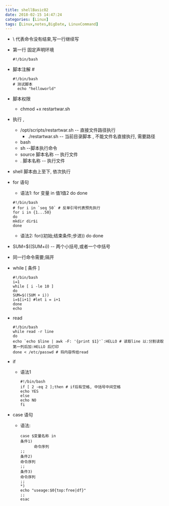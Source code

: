 ```yaml
---
title: shellBasic02
date: 2018-02-15 14:47:24
categories: [Linux]
tags: [Linux,notes,BigDate, LinuxCommand]
---
```

* \ 代表命令没有结束,写一行继续写
* 第一行 固定声明环境 
    ```jshelllanguage
    #!/bin/bash
    ```

* 脚本注解 \#
    ```jshelllanguage
    #!/bin/bash
    # 测试脚本
      echo "helloworld"
    ```
    <!----more--->
*  脚本权限
    * chmod +x restartwar.sh
* 执行 ,
    * /opt/scripts/restartwar.sh --  直接文件路径执行 
        *  ./restartwar.sh -- 当前目录脚本 , 不能文件名直接执行, 需要路径
    * bash 
    * sh --脚本执行命令
    * source 脚本名称 -- 执行文件
    * . 脚本名称  -- 执行文件
* shell 脚本由上至下, 依次执行
* for 语句
    * 语法1: for 变量 in 值1值2 do done
    ```jshelllanguage
    #!/bin/bash
    # for i in `seq 50` # 反单引号代表预先执行
    for i in {1...50}
    do
    mkdir dir$i
    done
    ``` 
    * 语法2: for((初始;结束条件;步进)) do done
* SUM=$((SUM+i)) -- 两个小括号,或者一个中括号
* 同一行命令需要;隔开
* while [ 条件 ]
    ```jshelllanguage
    #!/bin/bash
    i=1
    while [ i -le 10 ]
    do
    SUM=$((SUM + i))
    i=$[i+1] #let i = i+1
    done
    echo
  
    ```
* read
    ```jshelllanguage
    #!/bin/bash
    while read -r line
    do
    echo `echo $line | awk -F: '{print $1}'`:HELLO # 读取line 以:分割读取第一列后加:HELLO 后打印
    done < /etc/passwd # 将内容传给read
    ``` 
* if
    * 语法1
        ```jshelllanguage
        #!/bin/bash
        if [ 2 -eq 2 ];then # if后有空格, 中括号中间空格
        echo YES
        else
        echo NO
        fi
        ```
* case 语句
    * 语法:
        ```jshelllanguage
        case $变量名称 in
        条件1)
              命令序列
        ;;
        条件2)
        命令序列
        ;;
        条件3)
        命令序列
        ;;
        *)
        echo "useage:$0{top:free|df}"
        ;;
        esac
```        